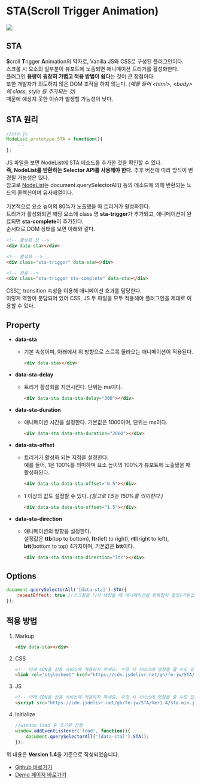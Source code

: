 # **STA(Scroll Trigger Animation)**

![](https://cdn.jsdelivr.net/gh/fe-jw/J-Web/posts/220527/thumb.jpg)

## **STA**
**S**croll **T**rigger **A**nimation의 약자로, Vanilla JS와 CSS로 구성된 플러그인이다.<br>
스크롤 시 요소의 일부분이 뷰포트에 노출되면 애니메이션 트리거를 활성화한다.<br>
플러그인 **용량이 굉장히 가볍고 적용 방법이 쉽다**는 것이 큰 장점이다.<br>
또한 개발자가 의도하지 않은 DOM 조작을 하지 않는다. _(예를 들어 &lt;html&gt;, &lt;body&gt;에 class, style 등 추가되는 것)_<br>
때문에 예상치 못한 이슈가 발생할 가능성이 낮다.

## **STA 원리**

```javascript
//sta.js
NodeList.prototype.STA = function(){
    ...
};
```
JS 파일을 보면 NodeList에 STA 메소드를 추가한 것을 확인할 수 있다.<br>
**즉, NodeList를 반환하는 Selector API를 사용해야 한다.** 추후 버전에 따라 방식이 변경될 가능성은 있다.<br>
참고로 [NodeList](https://developer.mozilla.org/ko/docs/Web/API/NodeList)는 document.querySelectorAll() 등의 메소드에 의해 반환되는 노드의 콜렉션이며 유사배열이다.<br><br>
기본적으로 요소 높이의 80%가 노출됐을 때 트리거가 활성화된다.<br>
트리거가 활성화되면 해당 요소에 class 명 **sta-trigger**가 추가되고, 애니메이션이 완료되면 **sta-complete**이 추가된다.<br>
순서대로 DOM 상태를 보면 아래와 같다.
```html
<!-- 활성화 전 -->
<div data-sta></div>

<!-- 활성화 -->
<div class="sta-trigger" data-sta></div>

<!-- 완료 -->
<div class="sta-trigger sta-complete" data-sta></div>
```
CSS는 transition 속성을 이용해 애니메이션 효과를 담당한다.<br>
이렇게 역할이 분담되어 있어 CSS, JS 두 파일을 모두 적용해야 플러그인을 제대로 이용할 수 있다.

## **Property**
* **data-sta**
	* 기본 속성이며, 아래에서 위 방향으로 스르륵 올라오는 애니메이션이 적용된다.
		```html
		<div data-sta></div>
		```

* **data-sta-delay**
	* 트리거 활성화를 지연시킨다. 단위는 ms이다.
		```html
		<div data-sta data-sta-delay="300"></div>
		```

* **data-sta-duration**
	* 애니메이션 시간을 설정한다. 기본값은 1000이며, 단위는 ms이다.
		```html
		<div data-sta data-sta-duration="2000"></div>
		```

* **data-sta-offset**
	* 트리거가 활성화 되는 지점을 설정한다.<br>
	예를 들어, 1은 100%를 의미하며 요소 높이의 100%가 뷰포트에 노출됐을 때 활성화된다.
		```html
		<div data-sta data-sta-offset="0.5"></div>
		```

	* 1 이상의 값도 설정할 수 있다. _(참고로 1.5는 150%를 의미한다.)_
		```html
		<div data-sta data-sta-offset="1.5"></div>
		```

* **data-sta-direction**
	* 애니메이션의 방향을 설정한다.<br>
	설정값은 **ttb**(top to bottom), **ltr**(left to right), **rtl**(right to left), **btt**(bottom to top) 4가지이며, 기본값은 **btt**이다.
		```html
		<div data-sta data-sta-direction="ltr"></div>
		```

## **Options**
```javascript
document.querySelectorAll('[data-sta]').STA({
	repeatEffect: true //스크롤을 다시 내렸을 때 애니메이션을 반복할지 결정(기본값은 false)
});
```

## **적용 방법**
1. Markup
	```html
	<div data-sta></div>
	```

2. CSS
	```html
	<!-- 아래 CDN을 상용 서비스에 적용하지 마세요. 수정 시 서비스에 영향을 줄 수도 있습니다. -->
	<link rel="stylesheet" href="https://cdn.jsdelivr.net/gh/fe-jw/STA/Ver1.4/sta.min.css">
	```

3. JS
	```html
	<!-- 아래 CDN을 상용 서비스에 적용하지 마세요. 수정 시 서비스에 영향을 줄 수도 있습니다. -->
	<script src="https://cdn.jsdelivr.net/gh/fe-jw/STA/Ver1.4/sta.min.js"></script>
	```

4. Initialize
	```javascript
	//window load 후 초기화 진행
	window.addEventListener('load', function(){
		document.querySelectorAll('[data-sta]').STA();
	});
	```

위 내용은 **Version 1.4**을 기준으로 작성되었습니다.
* [Github 바로가기](https://github.com/FE-jw/STA#readme)
* [Demo 페이지 바로가기](https://fe-jw.github.io/STA)